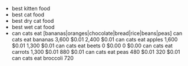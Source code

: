* best kitten food
* best cat food
* best dry cat food
* best wet cat food
* can cats eat [bananas|oranges|chocolate|bread|rice|beans|peas]
can cats eat bananas	3,600	$0.01	2,400	$0.01
can cats eat apples	1,600	$0.01	1,300	$0.01
can cats eat beets	0	$0.00	0	$0.00
can cats eat carrots	1,300	$0.01	880	$0.01
can cats eat peas	480	$0.01	320	$0.01
can cats eat broccoli	720
